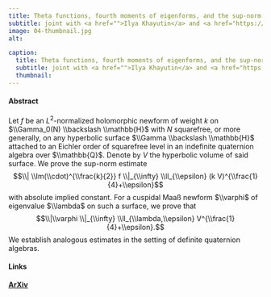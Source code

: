 ```yaml
---
title: Theta functions, fourth moments of eigenforms, and the sup-norm problem II
subtitle: joint with <a href="">Ilya Khayutin</a> and <a href="https://pure.au.dk/portal/en/paul.nelson@math.au.dk">Paul D. Nelson</a>.
image: 04-thumbnail.jpg
alt:

caption:
  title: Theta functions, fourth moments of eigenforms, and the sup-norm problem II
  subtitle: joint with <a href="">Ilya Khayutin</a> and <a href="https://pure.au.dk/portal/en/paul.nelson@math.au.dk">Paul D. Nelson</a>.
  thumbnail:
---
```


#### Abstract
Let $f$ be an $L^2$-normalized holomorphic newform of weight $k$ on $\\Gamma_0(N) \\backslash \\mathbb{H}$ with $N$ squarefree, or more generally, on any hyperbolic surface $\\Gamma \\backslash \\mathbb{H}$ attached to an Eichler order of squarefree level in an indefinite quaternion algebra over $\\mathbb{Q}$. Denote by $V$ the hyperbolic volume of said surface.  We prove the sup-norm estimate $$\\| \\Im(\\cdot)^{\\frac{k}{2}} f \\|_{\\infty} \\ll_{\\epsilon} (k V)^{\\frac{1}{4}+\\epsilon}$$  with absolute implied constant. For a cuspidal Maaß newform $\\varphi$ of eigenvalue $\\lambda$ on such a surface, we prove that $$\\|\\varphi \\|_{\\infty} \\ll_{\\lambda,\\epsilon} V^{\\frac{1}{4}+\\epsilon}.$$ We establish analogous estimates in the setting of definite quaternion algebras.

#### Links
**[ArXiv](https://arxiv.org/abs/2207.12351)**
